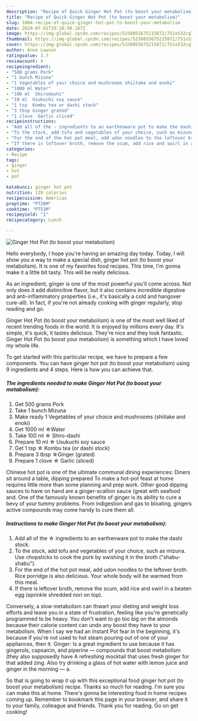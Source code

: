 ```yaml
---
description: "Recipe of Quick Ginger Hot Pot (to boost your metabolism)"
title: "Recipe of Quick Ginger Hot Pot (to boost your metabolism)"
slug: 1804-recipe-of-quick-ginger-hot-pot-to-boost-your-metabolism
date: 2020-07-01T19:10:50.187Z
image: https://img-global.cpcdn.com/recipes/5338055675215872/751x532cq70/ginger-hot-pot-to-boost-your-metabolism-recipe-main-photo.jpg
thumbnail: https://img-global.cpcdn.com/recipes/5338055675215872/751x532cq70/ginger-hot-pot-to-boost-your-metabolism-recipe-main-photo.jpg
cover: https://img-global.cpcdn.com/recipes/5338055675215872/751x532cq70/ginger-hot-pot-to-boost-your-metabolism-recipe-main-photo.jpg
author: Anne Lawson
ratingvalue: 3.7
reviewcount: 4
recipeingredient:
- "500 grams Pork"
- "1 bunch Mizuna"
- "1 Vegetables of your choice and mushrooms shiitake and enoki"
- "1000 ml Water"
- "100 ml  Shirodashi"
- "10 ml  Usukuchi soy sauce"
- "1 tsp  Kombu tea or dashi stock"
- "3 tbsp Ginger grated"
- "1 clove  Garlic sliced"
recipeinstructions:
- "Add all of the ☆ ingredients to an earthenware pot to make the dashi stock."
- "To the stock, add tofu and vegetables of your choice, such as mizuna. Use chopsticks to cook the pork by swishing it in the broth (&#34;shabu-shabu&#34;)."
- "For the end of the hot pot meal, add udon noodles to the leftover broth. Rice porridge is also delicious. Your whole body will be warmed from this meal."
- "If there is leftover broth, remove the scum, add rice and swirl in a beaten egg (sprinkle shredded nori on top)."
categories:
- Recipe
tags:
- ginger
- hot
- pot

katakunci: ginger hot pot 
nutrition: 139 calories
recipecuisine: American
preptime: "PT26M"
cooktime: "PT53M"
recipeyield: "1"
recipecategory: Lunch

---
```



![Ginger Hot Pot (to boost your metabolism)](https://img-global.cpcdn.com/recipes/5338055675215872/751x532cq70/ginger-hot-pot-to-boost-your-metabolism-recipe-main-photo.jpg)

Hello everybody, I hope you're having an amazing day today. Today, I will show you a way to make a special dish, ginger hot pot (to boost your metabolism). It is one of my favorites food recipes. This time, I'm gonna make it a little bit tasty. This will be really delicious.

As an ingredient, ginger is one of the most powerful you&#39;ll come across. Not only does it add distincitive flavor, but it also contains incredible digestive and anti-inflammatory properties (i.e., it&#39;s basically a cold and hangover cure-all). In fact, if you&#39;re not already cooking with ginger regularly, stop reading and go.

Ginger Hot Pot (to boost your metabolism) is one of the most well liked of recent trending foods in the world. It is enjoyed by millions every day. It's simple, it's quick, it tastes delicious. They're nice and they look fantastic. Ginger Hot Pot (to boost your metabolism) is something which I have loved my whole life.


To get started with this particular recipe, we have to prepare a few components. You can have ginger hot pot (to boost your metabolism) using 9 ingredients and 4 steps. Here is how you can achieve that.

<!--inarticleads1-->

##### The ingredients needed to make Ginger Hot Pot (to boost your metabolism):

1. Get 500 grams Pork
1. Take 1 bunch Mizuna
1. Make ready 1 Vegetables of your choice and mushrooms (shiitake and enoki)
1. Get 1000 ml ☆Water
1. Take 100 ml ☆ Shiro-dashi
1. Prepare 10 ml ☆ Usukuchi soy sauce
1. Get 1 tsp ☆ Kombu tea (or dashi stock)
1. Prepare 3 tbsp ☆Ginger (grated)
1. Prepare 1 clove ☆ Garlic (sliced)


Chinese hot pot is one of the ultimate communal dining experiences: Diners sit around a table, dipping prepared To make a hot-pot feast at home requires little more than some planning and prep work. Other good dipping sauces to have on hand are a ginger-scallion sauce (great with seafood and. One of the famously known benefits of ginger is its ability to cure a bevy of your tummy problems. From indigestion and gas to bloating, gingers active compounds may come handy to cure them all. 

<!--inarticleads2-->

##### Instructions to make Ginger Hot Pot (to boost your metabolism):

1. Add all of the ☆ ingredients to an earthenware pot to make the dashi stock.
1. To the stock, add tofu and vegetables of your choice, such as mizuna. Use chopsticks to cook the pork by swishing it in the broth (&#34;shabu-shabu&#34;).
1. For the end of the hot pot meal, add udon noodles to the leftover broth. Rice porridge is also delicious. Your whole body will be warmed from this meal.
1. If there is leftover broth, remove the scum, add rice and swirl in a beaten egg (sprinkle shredded nori on top).


Conversely, a slow metabolism can thwart your dieting and weight loss efforts and leave you in a state of frustration, feeling like you&#39;re genetically programmed to be heavy. You don&#39;t want to go too big on the almonds because their calorie content can undo any boost they have to your metabolism. When I say we had an Instant Pot fear in the beginning, it&#39;s because if you&#39;re not used to hot steam pouring out of one of your appliances, then it. Ginger: Is a great ingredient to use because it has gingerols, capsaicin, and piperine — compounds that boost metabolism (they also supposedly have A refreshing mocktail that uses fresh ginger for that added zing. Also try drinking a glass of hot water with lemon juice and ginger in the morning — a. 

So that is going to wrap it up with this exceptional food ginger hot pot (to boost your metabolism) recipe. Thanks so much for reading. I'm sure you can make this at home. There's gonna be interesting food in home recipes coming up. Remember to bookmark this page in your browser, and share it to your family, colleague and friends. Thank you for reading. Go on get cooking!
